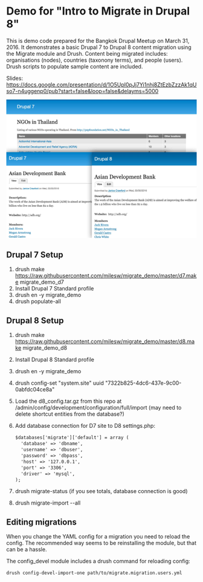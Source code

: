 # Demo for "Intro to Migrate in Drupal 8"

This is demo code prepared for the Bangkok Drupal Meetup on March 31, 2016. It demonstrates a basic Drupal 7 to Drupal 8 content migration using the Migrate module and Drush. Content being migrated includes: organisations (nodes), countries (taxonony terms), and people (users). Drush scripts to populate sample content are included.

Slides: https://docs.google.com/presentation/d/1O5UpI0pJj7Yi1nhj8ZtEzbZzzAk1qUso7-n4uggenp0/pub?start=false&loop=false&delayms=5000

![Screenshot of demo sites](https://raw.githubusercontent.com/milesw/migrate_demo/images/screenshot.jpg)

## Drupal 7 Setup

1. drush make https://raw.githubusercontent.com/milesw/migrate_demo/master/d7.make migrate_demo_d7
2. Install Drupal 7 Standard profile
3. drush en -y migrate_demo
4. drush populate-all

## Drupal 8 Setup

1. drush make https://raw.githubusercontent.com/milesw/migrate_demo/master/d8.make migrate_demo_d8
2. Install Drupal 8 Standard profile
3. drush en -y migrate_demo
4. drush config-set "system.site" uuid "7322b825-4dc6-437e-9c00-0abfdc04ce8a"
5. Load the d8_config.tar.gz from this repo at /admin/config/development/configuration/full/import
   (may need to delete shortcut entities from the database?)
6. Add database connection for D7 site to D8 settings.php:
    ```
    $databases['migrate']['default'] = array (
      'database' => 'dbname',
      'username' => 'dbuser',
      'password' => 'dbpass',
      'host' => '127.0.0.1',
      'port' => '3306',
      'driver' => 'mysql',
    );
    ```

7. drush migrate-status (if you see totals, database connection is good)
8. drush migrate-import --all


## Editing migrations

When you change the YAML config for a migration you need to reload the config.
The recommended way seems to be reinstalling the module, but that can be a hassle.

The config_devel module includes a drush command for reloading config:

    drush config-devel-import-one path/to/migrate.migration.users.yml
